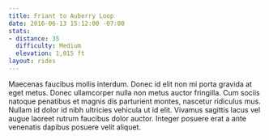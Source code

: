 ```yaml
---
title: Friant to Auberry Loop
date: 2016-06-13 15:12:00 -07:00
stats:
- distance: 35
  difficulty: Medium
  elevation: 1,015 ft
layout: rides
---
```


Maecenas faucibus mollis interdum. Donec id elit non mi porta gravida at eget metus. Donec ullamcorper nulla non metus auctor fringilla. Cum sociis natoque penatibus et magnis dis parturient montes, nascetur ridiculus mus. Nullam id dolor id nibh ultricies vehicula ut id elit. Vivamus sagittis lacus vel augue laoreet rutrum faucibus dolor auctor. Integer posuere erat a ante venenatis dapibus posuere velit aliquet.
